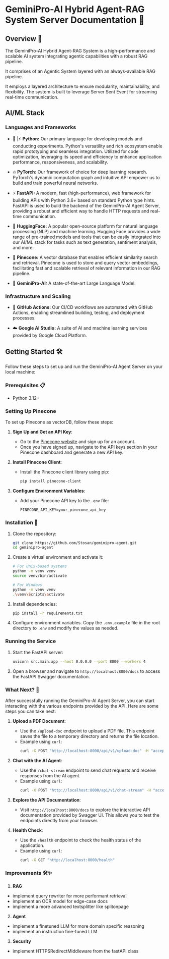 # GeminiPro-AI Hybrid Agent-RAG System Server Documentation 🚀

## Overview 📖

The GeminiPro-AI Hybrid Agent-RAG System is a high-performance and scalable AI system integrating agentic capabilities with a robust RAG pipeline.

It comprises of an Agentic System layered with an always-available RAG pipeline.

It employs a layered architecture to ensure modularity, maintainability, and flexibility. The system is built to leverage Server Sent Event for streaming real-time communication.

## AI/ML Stack

### Languages and Frameworks

- 🐍 |⚡ **Python:** Our primary language for developing models and conducting experiments. Python's versatility and rich ecosystem enable rapid prototyping and seamless integration. Utilized for code optimization, leveraging its speed and efficiency to enhance application performance, responsiveness, and scalability.

- 🔥 **PyTorch:** Our framework of choice for deep learning research. PyTorch's dynamic computation graph and intuitive API empower us to build and train powerful neural networks.

- ⚡ **FastAPI:** A modern, fast (high-performance), web framework for building APIs with Python 3.6+ based on standard Python type hints. FastAPI is used to build the backend of the GeminiPro-AI Agent Server, providing a robust and efficient way to handle HTTP requests and real-time communication.

- 🤗 **HuggingFace:** A popular open-source platform for natural language processing (NLP) and machine learning. Hugging Face provides a wide range of pre-trained models and tools that can be easily integrated into our AI/ML stack for tasks such as text generation, sentiment analysis, and more.

- 🌲 **Pinecone:** A vector database that enables efficient similarity search and retrieval. Pinecone is used to store and query vector embeddings, facilitating fast and scalable retrieval of relevant information in our RAG pipeline.

- 🤖 **GeminiPro-AI:** A state-of-the-art Large Language Model.


### Infrastructure and Scaling

- 🚀 **GitHub Actions:** Our CI/CD workflows are automated with GitHub Actions, enabling streamlined building, testing, and deployment processes.

- ☁️ **Google AI Studio:** A suite of AI and machine learning services provided by Google Cloud Platform.

## Getting Started 🛠️

Follow these steps to set up and run the GeminiPro-AI Agent Server on your local machine:

### Prerequisites 📋

- Python 3.12+

### Setting Up Pinecone

To set up Pinecone as vectorDB, follow these steps:

1. **Sign Up and Get an API Key**:
   - Go to the [Pinecone website](https://www.pinecone.io/) and sign up for an account.
   - Once you have signed up, navigate to the API keys section in your Pinecone dashboard and generate a new API key.

2. **Install Pinecone Client**:
   - Install the Pinecone client library using pip:
     ```bash
     pip install pinecone-client
     ```

3. **Configure Environment Variables**:
   - Add your Pinecone API key to the `.env` file:
     ```
     PINECONE_API_KEY=your_pinecone_api_key
     ```

### Installation 💽

1. Clone the repository:

   ```bash
   git clone https://github.com/Stosan/geminipro-agent.git
   cd geminipro-agent
   ```

2. Create a virtual environment and activate it:

   ```bash
   # For Unix-based systems
   python -m venv venv
   source venv/bin/activate

   # For Windows
   python -m venv venv
   .\venv\Scripts\activate
   ```

3. Install dependencies:

   ```bash
   pip install -r requirements.txt
   ```

4. Configure environment variables. Copy the `.env.example` file in the root directory to `.env` and modify the values as needed.

### Running the Service

1. Start the FastAPI server:

   ```bash
   uvicorn src.main:app --host 0.0.0.0 --port 8000 --workers 4
   ```

2. Open a browser and navigate to `http://localhost:8000/docs` to access the FastAPI Swagger documentation.


### What Next? 🚀

After successfully running the GeminiPro-AI Agent Server, you can start interacting with the various endpoints provided by the API. Here are some steps you can take next:

1. **Upload a PDF Document**:
   - Use the `/upload-doc` endpoint to upload a PDF file. This endpoint saves the file to a temporary directory and returns the file location.
   - Example using `curl`:
     ```bash
     curl -X POST "http://localhost:8000/api/v1/upload-doc" -H "accept: application/json" -H "Content-Type: multipart/form-data" -F "file=@path_to_your_file.pdf"
     ```

2. **Chat with the AI Agent**:
   - Use the `/chat-stream` endpoint to send chat requests and receive responses from the AI agent.
   - Example using `curl`:
     ```bash
     curl -X POST "http://localhost:8000/api/v1/chat-stream" -H "accept: application/json" -H "Content-Type: application/json" -d '{"sentence": "Hello, how are you?"}'
     ```

3. **Explore the API Documentation**:
   - Visit `http://localhost:8000/docs` to explore the interactive API documentation provided by Swagger UI. This allows you to test the endpoints directly from your browser.

4. **Health Check**:
   - Use the `/health` endpoint to check the health status of the application.
   - Example using `curl`:
     ```bash
     curl -X GET "http://localhost:8000/health"
     ```


### Improvements 🛠️✨

1. **RAG**
 - implement query rewriter for more performant retrieval
 - implement an OCR model for edge-case docs
 - implement a more advanced textsplitter like splitonpage

2. **Agent**
 - implement a finetuned LLM for more domain specific reasoning
 - implement an instruction fine-tuned LLM

3. **Security**
- implement HTTPSRedirectMiddleware from the fastAPI class